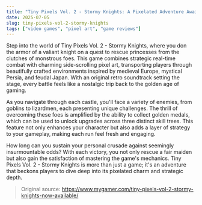 ```yaml
---
title: "Tiny Pixels Vol. 2 - Stormy Knights: A Pixelated Adventure Awaits"
date: 2025-07-05
slug: tiny-pixels-vol-2-stormy-knights
tags: ["video games", "pixel art", "game reviews"]
---
```


Step into the world of Tiny Pixels Vol. 2 - Stormy Knights, where you don the armor of a valiant knight on a quest to rescue princesses from the clutches of monstrous foes. This game combines strategic real-time combat with charming side-scrolling pixel art, transporting players through beautifully crafted environments inspired by medieval Europe, mystical Persia, and feudal Japan. With an original retro soundtrack setting the stage, every battle feels like a nostalgic trip back to the golden age of gaming.

As you navigate through each castle, you'll face a variety of enemies, from goblins to lizardmen, each presenting unique challenges. The thrill of overcoming these foes is amplified by the ability to collect golden medals, which can be used to unlock upgrades across three distinct skill trees. This feature not only enhances your character but also adds a layer of strategy to your gameplay, making each run feel fresh and engaging.

How long can you sustain your personal crusade against seemingly insurmountable odds? With each victory, you not only rescue a fair maiden but also gain the satisfaction of mastering the game's mechanics. Tiny Pixels Vol. 2 - Stormy Knights is more than just a game; it's an adventure that beckons players to dive deep into its pixelated charm and strategic depth.
> Original source: https://www.mygamer.com/tiny-pixels-vol-2-stormy-knights-now-available/